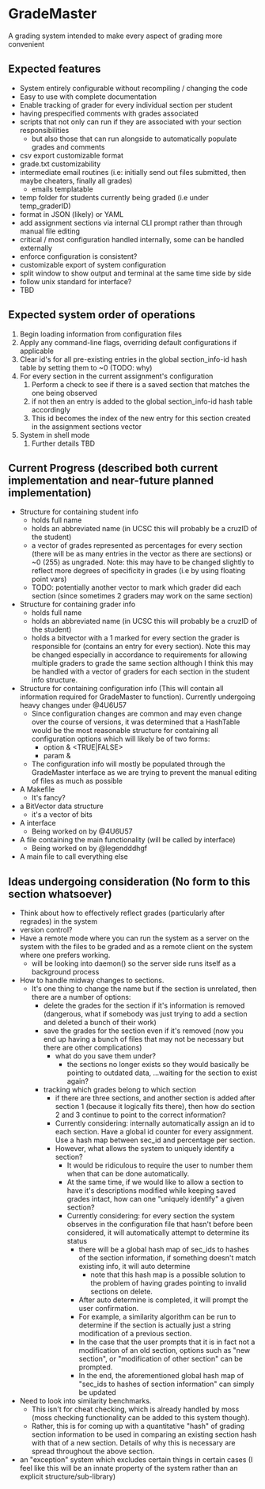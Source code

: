 # GradeMaster
A grading system intended to make every aspect of grading more convenient

## Expected features
* System entirely configurable without recompiling / changing the code
* Easy to use with complete documentation
* Enable tracking of grader for every individual section per student
* having prespecified comments with grades associated
* scripts that not only can run if they are associated with your section responsibilities
    * but also those that can run alongside to automatically populate grades and comments
* csv export customizable format
* grade.txt customizability
* intermediate email routines (i.e: initially send out files submitted, then maybe cheaters, finally all grades)
    * emails templatable
* temp folder for students currently being graded (i.e under temp_graderID)
* format in JSON (likely) or YAML
* add assignment sections via internal CLI prompt rather than through manual file editing
* critical / most configuration handled internally, some can be handled externally
* enforce configuration is consistent?
* customizable export of system configuration
* split window to show output and terminal at the same time side by side
* follow unix standard for interface?
* TBD

## Expected system order of operations
1. Begin loading information from configuration files
1. Apply any command-line flags, overriding default configurations if applicable
1. Clear id's for all pre-existing entries in the global section_info-id hash table by setting them to ~0 (TODO: why)
1. For every section in the current assignment's configuration
    1. Perform a check to see if there is a saved section that matches the one being observed
    1. if not then an entry is added to the global section_info-id hash table accordingly
    1. This id becomes the index of the new entry for this section created in the assignment sections vector
1. System in shell mode
    1. Further details TBD

## Current Progress (described both current implementation and near-future planned implementation)
* Structure for containing student info
    * holds full name
    * holds an abbreviated name (in UCSC this will probably be a cruzID of the student)
    * a vector of grades represented as percentages for every section (there will be as many entries in the vector as there are sections) or ~0 (255) as ungraded. Note: this may have to be changed slightly to reflect more degrees of specificity in grades (i.e by using floating point vars)
    * TODO: potentially another vector to mark which grader did each section (since sometimes 2 graders may work on the same section)
* Structure for containing grader info
    * holds full name
    * holds an abbreviated name (in UCSC this will probably be a cruzID of the student)
    * holds a bitvector with a 1 marked for every section the grader is responsible for (contains an entry for every section). Note this may be changed especially in accordance to requirements for allowing multiple graders to grade the same section although I think this may be handled with a vector of graders for each section in the student info structure.
* Structure for containing configuration info (This will contain all information required for GradeMaster to function). Currently undergoing heavy changes under @4U6U57
    * Since configuration changes are common and may even change over the course of versions, it was determined that a HashTable would be the most reasonable structure for containing all configuration options which will likely be of two forms:
        * option & <TRUE|FALSE>
        * param & <VAL>
    * The configuration info will mostly be populated through the GradeMaster interface as we are trying to prevent the manual editing of files as much as possible
* A Makefile
    * It's fancy?
* a BitVector data structure
    * it's a vector of bits
* A interface
    * Being worked on by @4U6U57
* A file containing the main functionality (will be called by interface)
    * Being worked on by @legendddhgf
* A main file to call everything else

## Ideas undergoing consideration (No form to this section whatsoever)
* Think about how to effectively reflect grades (particularly after regrades) in the system
* version control?
* Have a remote mode where you can run the system as a server on the system with the files to be graded
and as a remote client on the system where one prefers working.
    * will be looking into daemon() so the server side runs itself as a background process
* How to handle midway changes to sections.
    * It's one thing to change the name but if the section is unrelated, then there are a number of options:
        * delete the grades for the section if it's information is removed (dangerous, what if somebody was just trying to add a section and deleted a bunch of their work)
        * save the grades for the section even if it's removed (now you end up having a bunch of files that may not be necessary but there are other complications)
            * what do you save them under?
                * the sections no longer exists so they would basically be pointing to outdated data, ...waiting for the section to exist again?
        * tracking which grades belong to which section
            * if there are three sections, and another section is added after section 1 (because it logically fits there), then how do section 2 and 3 continue to point to the correct information?
            * Currently considering: internally automatically assign an id to each section. Have a global id counter for every assignment. Use a hash map between sec_id and percentage per section.
            * However, what allows the system to uniquely identify a section?
                * It would be ridiculous to require the user to number them when that can be done automatically.
                * At the same time, if we would like to allow a section to have it's descriptions modified while keeping saved grades intact, how can one "uniquely identify" a given section?
                * Currently considering: for every section the system observes in the configuration file that hasn't before been considered, it will automatically attempt to determine its status
                    * there will be a global hash map of sec_ids to hashes of the section information, if something doesn't match existing info, it will auto determine
                        * note that this hash map is a possible solution to the problem of having grades pointing to invalid sections on delete.
                    * After auto determine is completed, it will prompt the user confirmation.
                    * For example, a similarity algorithm can be run to determine if the section is actually just a string modification of a previous section.
                    * In the case that the user prompts that it is in fact not a modification of an old section, options such as "new section", or "modification of other section" can be prompted.
                    * In the end, the aforementioned global hash map of "sec_ids to hashes of section information" can simply be updated
* Need to look into similarity benchmarks.
    * This isn't for cheat checking, which is already handled by moss (moss checking functionality can be added to this system though).
    * Rather, this is for coming up with a quantitative "hash" of grading section information to be used in comparing an existing section hash with that of a new section. Details of why this is necessary are spread throughout the above section.
* an "exception" system which excludes certain things in certain cases (I feel like this will be an innate property of the system rather than an explicit structure/sub-library)
